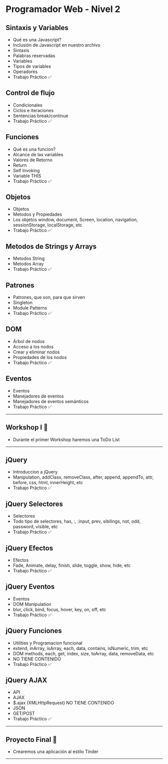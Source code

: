 # Programador Web - Nivel 2

## Sintaxis y Variables

- Qué es una Javascript?
- Inclusión de Javascript en nuestro archivo
- Sintaxis
- Palabras reservadas
- Variables
- Tipos de variables
- Operadores
- Trabajo Práctico :white_check_mark:

## Control de flujo

- Condicionales
- Ciclos e iteraciones
- Sentencias break/continue
- Trabajo Práctico :white_check_mark:

## Funciones

- Qué es una funcion?
- Alcance de las variables
- Valores de Retorno
- Return
- Self Invoking
- Variable THIS
- Trabajo Práctico :white_check_mark:

## Objetos

- Objetos
- Metodos y Propiedades
- Los objetos window, document, Screen, location, navigation, sessionStorage, localStorage, etc
- Trabajo Práctico :white_check_mark:

## Metodos de Strings y Arrays

- Metodos String
- Metodos Array
- Trabajo Práctico :white_check_mark:

## Patrones

- Patrones, que son, para que sirven
- Singleton
- Module Patterns
- Trabajo Práctico :white_check_mark:

## DOM

- Árbol de nodos
- Acceso a los nodos
- Crear y eliminar nodos
- Propiedades de los nodos
- Trabajo Práctico :white_check_mark:

## Eventos

- Eventos
- Manejadores de eventos
- Manejadores de eventos semánticos
- Trabajo Práctico :white_check_mark:

-----------

## Workshop I :large_blue_circle:

- Durante el primer Workshop haremos una ToDo List

------------

## jQuery

- Introduccion a jQuery
- Manipulation, addClass, removeClass, after, append, appendTo, attr, before, css, html, innerHeight, etc
- Trabajo Práctico :white_check_mark:

## jQuery Selectores

- Selectores
- Todo tipo de selectores, has, :, :input, prev, sibilings, not, odd, password, visible, etc
- Trabajo Práctico :white_check_mark:

## jQuery Efectos

- Efectos
- Fade, Animate, delay, finish, slide, toggle, show, hide, etc
- Trabajo Práctico :white_check_mark:

## jQuery Eventos

- Eventos
- DOM Manipulation
- blur, click, bind, focus, hover, key, on, off, etc
- Trabajo Práctico :white_check_mark:

## jQuery Funciones

- Utilities y Programacion funcional
- extend, inArray, isArray, each, data, contains, isNumeric, trim, etc
- DOM methods, each, get, index, size, toArray, data, removeData, etc
- NO TIENE CONTENIDO
- Trabajo Práctico :white_check_mark:

## jQuery AJAX

- API
- AJAX
- $.ajax (XMLHttpRequest) NO TIENE CONTENIDO
- JSON
- GET/POST
- Trabajo Práctico :white_check_mark:

------------

## Proyecto Final :checkered_flag:

- Crearemos una aplicación al estilo Tinder

------------


